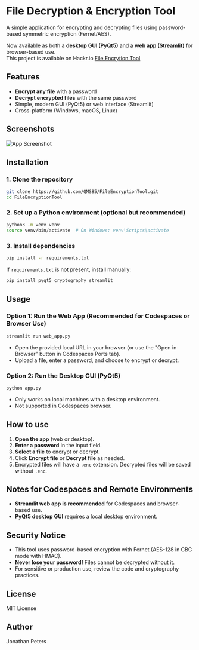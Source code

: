 # File Decryption & Encryption Tool

A simple application for encrypting and decrypting files using password-based symmetric encryption (Fernet/AES).

Now available as both a **desktop GUI (PyQt5)** and a **web app (Streamlit)** for browser-based use.  
This project is available on Hackr.io
[File Encrytion Tool](https://hackr.io/blog/how-to-create-a-python-file-encryption-tool?source=k8mepg2dMy)

## Features
- **Encrypt any file** with a password
- **Decrypt encrypted files** with the same password
- Simple, modern GUI (PyQt5) or web interface (Streamlit)
- Cross-platform (Windows, macOS, Linux)

## Screenshots
![App Screenshot](screenshot.png) <!-- Add a screenshot if available -->

## Installation

### 1. Clone the repository
```bash
git clone https://github.com/QMS85/FileEncryptionTool.git
cd FileEncryptionTool
```

### 2. Set up a Python environment (optional but recommended)
```bash
python3 -m venv venv
source venv/bin/activate  # On Windows: venv\Scripts\activate
```

### 3. Install dependencies
```bash
pip install -r requirements.txt
```
If `requirements.txt` is not present, install manually:
```bash
pip install pyqt5 cryptography streamlit
```

## Usage

### Option 1: Run the Web App (Recommended for Codespaces or Browser Use)
```bash
streamlit run web_app.py
```
- Open the provided local URL in your browser (or use the "Open in Browser" button in Codespaces Ports tab).
- Upload a file, enter a password, and choose to encrypt or decrypt.

### Option 2: Run the Desktop GUI (PyQt5)
```bash
python app.py
```
- Only works on local machines with a desktop environment.
- Not supported in Codespaces browser.

## How to use
1. **Open the app** (web or desktop).
2. **Enter a password** in the input field.
3. **Select a file** to encrypt or decrypt.
4. Click **Encrypt file** or **Decrypt file** as needed.
5. Encrypted files will have a `.enc` extension. Decrypted files will be saved without `.enc`.

## Notes for Codespaces and Remote Environments
- **Streamlit web app is recommended** for Codespaces and browser-based use.
- **PyQt5 desktop GUI** requires a local desktop environment.

## Security Notice
- This tool uses password-based encryption with Fernet (AES-128 in CBC mode with HMAC).
- **Never lose your password!** Files cannot be decrypted without it.
- For sensitive or production use, review the code and cryptography practices.

## License
MIT License

## Author
Jonathan Peters
